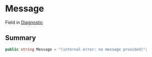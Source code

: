 # Message

Field in [Diagnostic](/api/csharp/yarn.compiler.diagnostic.md)

## Summary



```csharp
public string Message = "(internal error: no message provided)";
```

